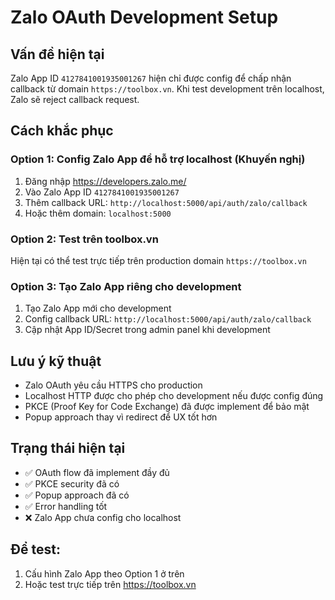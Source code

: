 # Zalo OAuth Development Setup

## Vấn đề hiện tại
Zalo App ID `4127841001935001267` hiện chỉ được config để chấp nhận callback từ domain `https://toolbox.vn`. Khi test development trên localhost, Zalo sẽ reject callback request.

## Cách khắc phục

### Option 1: Config Zalo App để hỗ trợ localhost (Khuyến nghị)
1. Đăng nhập https://developers.zalo.me/
2. Vào Zalo App ID `4127841001935001267`
3. Thêm callback URL: `http://localhost:5000/api/auth/zalo/callback`
4. Hoặc thêm domain: `localhost:5000`

### Option 2: Test trên toolbox.vn
Hiện tại có thể test trực tiếp trên production domain `https://toolbox.vn`

### Option 3: Tạo Zalo App riêng cho development
1. Tạo Zalo App mới cho development
2. Config callback URL: `http://localhost:5000/api/auth/zalo/callback`
3. Cập nhật App ID/Secret trong admin panel khi development

## Lưu ý kỹ thuật
- Zalo OAuth yêu cầu HTTPS cho production
- Localhost HTTP được cho phép cho development nếu được config đúng
- PKCE (Proof Key for Code Exchange) đã được implement để bảo mật
- Popup approach thay vì redirect để UX tốt hơn

## Trạng thái hiện tại
- ✅ OAuth flow đã implement đầy đủ
- ✅ PKCE security đã có
- ✅ Popup approach đã có
- ✅ Error handling tốt
- ❌ Zalo App chưa config cho localhost

## Để test:
1. Cấu hình Zalo App theo Option 1 ở trên
2. Hoặc test trực tiếp trên https://toolbox.vn